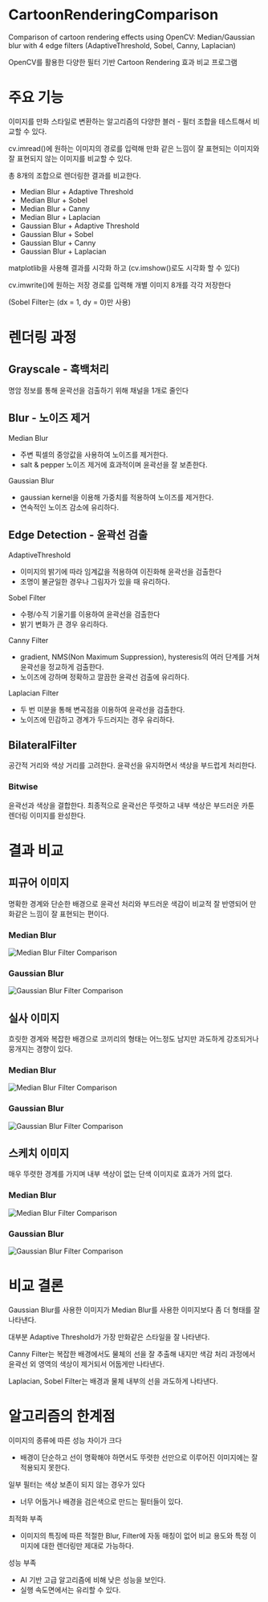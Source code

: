 # CartoonRenderingComparison
Comparison of cartoon rendering effects using OpenCV: Median/Gaussian blur with 4 edge filters (AdaptiveThreshold, Sobel, Canny, Laplacian)

OpenCV를 활용한 다양한 필터 기반 Cartoon Rendering 효과 비교 프로그램

# 주요 기능
이미지를 만화 스타일로 변환하는 알고리즘의 다양한 블러 - 필터 조합을 테스트해서 비교할 수 있다.

cv.imread()에 원하는 이미지의 경로를 입력해 만화 같은 느낌이 잘 표현되는 이미지와 잘 표현되지 않는 이미지를 비교할 수 있다.

총 8개의 조합으로 렌더링한 결과를 비교한다.
- Median Blur + Adaptive Threshold
- Median Blur + Sobel
- Median Blur + Canny
- Median Blur + Laplacian
- Gaussian Blur + Adaptive Threshold
- Gaussian Blur + Sobel
- Gaussian Blur + Canny
- Gaussian Blur + Laplacian

matplotlib을 사용해 결과를 시각화 하고 (cv.imshow()로도 시각화 할 수 있다)

cv.imwrite()에 원하는 저장 경로를 입력해 개별 이미지 8개를 각각 저장한다

(Sobel Filter는 (dx = 1, dy = 0)만 사용)

# 렌더링 과정

## Grayscale - 흑백처리
명암 정보를 통해 윤곽선을 검출하기 위해 채널을 1개로 줄인다

## Blur - 노이즈 제거
Median Blur

- 주변 픽셀의 중앙값을 사용하여 노이즈를 제거한다.
- salt & pepper 노이즈 제거에 효과적이며 윤곽선을 잘 보존한다.

Gaussian Blur

- gaussian kernel을 이용해 가중치를 적용하여 노이즈를 제거한다.
- 연속적인 노이즈 감소에 유리하다.

## Edge Detection - 윤곽선 검출
AdaptiveThreshold

- 이미지의 밝기에 따라 임계값을 적용하여 이진화해 윤곽선을 검출한다
- 조명이 불균일한 경우나 그림자가 있을 때 유리하다.

Sobel Filter

- 수평/수직 기울기를 이용하여 윤곽선을 검출한다
- 밝기 변화가 큰 경우 유리하다.

Canny Filter

- gradient, NMS(Non Maximum Suppression), hysteresis의 여러 단계를 거쳐 윤곽선을 정교하게 검출한다.
- 노이즈에 강하며 정확하고 깔끔한 윤곽선 검출에 유리하다.

Laplacian Filter

- 두 번 미분을 통해 변곡점을 이용하여 윤곽선을 검출한다.
- 노이즈에 민감하고 경계가 두드러지는 경우 유리하다.

## BilateralFilter
공간적 거리와 색상 거리를 고려한다.
윤곽선을 유지하면서 색상을 부드럽게 처리한다.

### Bitwise
윤곽선과 색상을 결합한다.
최종적으로 윤곽선은 뚜렷하고 내부 색상은 부드러운 카툰 렌더링 이미지를 완성한다.

# 결과 비교

## 피규어 이미지
명확한 경계와 단순한 배경으로 윤곽선 처리와 부드러운 색감이 비교적 잘 반영되어 만화같은 느낌이 잘 표현되는 편이다.


### Median Blur


![Median Blur Filter Comparison](./images/dragonball/MedianD.png)

### Gaussian Blur


![Gaussian Blur Filter Comparison](./images/dragonball/GaussianD.png)

## 실사 이미지
흐릿한 경계와 복잡한 배경으로 코끼리의 형태는 어느정도 남지만 과도하게 강조되거나 뭉개지는 경향이 있다.

### Median Blur


![Median Blur Filter Comparison](./images/elephant/MedianE.png)


### Gaussian Blur


![Gaussian Blur Filter Comparison](./images/elephant/GaussianE.png)

## 스케치 이미지
매우 뚜렷한 경계를 가지며 내부 색상이 없는 단색 이미지로 효과가 거의 없다.

### Median Blur


![Median Blur Filter Comparison](./images/sketch/MedianS.png)


### Gaussian Blur


![Gaussian Blur Filter Comparison](./images/sketch/GaussianS.png)


# 비교 결론

Gaussian Blur를 사용한 이미지가 Median Blur를 사용한 이미지보다 좀 더 형태를 잘 나타낸다.

대부분 Adaptive Threshold가 가장 만화같은 스타일을 잘 나타낸다.

Canny Filter는 복잡한 배경에서도 물체의 선을 잘 추출해 내지만 색감 처리 과정에서 윤곽선 외 영역의 색상이 제거되서 어둡게만 나타낸다.

Laplacian, Sobel Filter는 배경과 물체 내부의 선을 과도하게 나타낸다.

# 알고리즘의 한계점

이미지의 종류에 따른 성능 차이가 크다
- 배경이 단순하고 선이 명확해야 하면서도 뚜렷한 선만으로 이루어진 이미지에는 잘 적용되지 못한다.

일부 필터는 색상 보존이 되지 않는 경우가 있다
- 너무 어둡거나 배경을 검은색으로 만드는 필터들이 있다.

최적화 부족
- 이미지의 특징에 따른 적절한 Blur, Filter에 자동 매칭이 없어 비교 용도와 특정 이미지에 대한 렌더링만 제대로 가능하다.

성능 부족
- AI 기반 고급 알고리즘에 비해 낮은 성능을 보인다.
- 실행 속도면에서는 유리할 수 있다.

